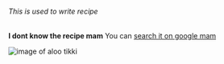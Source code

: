 ###### This is used to write recipe
**I dont know the recipe mam**
You can [search it on google mam](www.google.com)

![image of aloo tikki](https://i.ytimg.com/vi/ipTEYc4xY54/maxresdefault.jpg)
